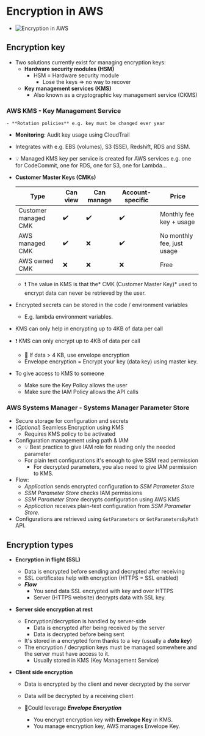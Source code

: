 # Encryption in AWS

- ![Encryption in AWS](img/encryption/encryption-in-aws.png)

## Encryption key

- Two solutions currently exist for managing encryption keys:
  - **Hardware security modules (HSM)**
    - HSM = Hardware security module
      - Lose the keys => no way to recover
  - **Key management services (KMS)**
    - Also known as a cryptographic key management service (CKMS)

### AWS KMS - Key Management Service

    - **Rotation policies** e.g. key must be changed ever year
- **Monitoring**: Audit key usage using CloudTrail
- Integrates with e.g. EBS (volumes), S3 (SSE), Redshift, RDS and SSM.

- 💡 Managed KMS key per service is created for AWS services e.g. one for CodeCommit, one for RDS, one for S3, one for Lambda...

- **Customer Master Keys (CMKs)**

    | Type | Can view | Can manage | Account-specific | Price |
    | ---- | ---- | ------ | ------------------- | -- |
    | Customer managed CMK | ✔️ | ✔️ | ✔️ |  Monthly fee key + usage |
    | AWS managed CMK | ✔️ | ❌ | ️✔️ | No monthly fee, just usage |
    | AWS owned CMK | ❌ | ❌ | ❌ | Free |
  - ❗ The value in KMS is that the* CMK (Customer Master Key)* used to encrypt data can never be retrieved by the user.

- Encrypted secrets can be stored in the code / environment variables
  - E.g. lambda environment variables.

- KMS can only help in encrypting up to 4KB of data per call
- ❗ KMS can only encrypt up to 4KB of data per call
  - 📝 If data > 4 KB, use envelope encryption
  - Envelope encryption = Encrypt your key (data key) using master key.
- To give access to KMS to someone
  - Make sure the Key Policy allows the user
  - Make sure the IAM Policy allows the API calls

### AWS Systems Manager - Systems Manager Parameter Store

- Secure storage for configuration and secrets
- (*Optional*) Seamless Encryption using KMS
  - Requires KMS policy to be activated
- Configuration management using path & IAM
  - 💡 Best practice to give IAM role for reading only the needed parameter
  - For plain text configurations it's enough to give SSM read permission
    - For decrypted parameters, you also need to give IAM permission to KMS.
- Flow:
  - *Application* sends encrypted configuration to *SSM Parameter Store*
  - *SSM Parameter Store* checks IAM permissions
  - *SSM Parameter Store* decrypts configuration using AWS KMS
  - *Application* receives plain-text configuration from *SSM Parameter Store*.
- Configurations are retrieved using `GetParameters` or `GetParametersByPath` API.

## Encryption types

- **Encryption in flight (SSL)**
  - Data is encrypted before sending and decrypted after receiving
  - SSL certificates help with encryption (HTTPS = SSL enabled)
  - ***Flow***
    - You send data SSL encrypted with key and over HTTPS
    - Server (HTTPS website) decrypts data with SSL key.
    
- **Server side encryption at rest**
  - Encryption/decryption is handled by server-side
    - Data is encrypted after being received by the server
    - Data is decrypted before being sent
  - It's stored in a encrypted form thanks to a key (usually a ***data key***)
  - The encryption / decryption keys must be managed somewhere and the server must have access to it.
    - Usually stored in KMS (Key Management Service)
  
- **Client side encryption**
  - Data is encrypted by the client and never decrypted by the server
  - Data will be decrypted by a receiving client
  
  - 📝Could leverage ***Envelope Encryption***
    - You encrypt encryption key with **Envelope Key** in KMS.
    - You manage encryption key, AWS manages Envelope Key.

